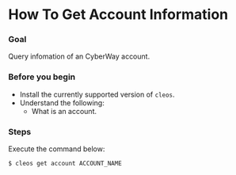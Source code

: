 # How To Get Account Information

### Goal
Query infomation of an CyberWay account.

### Before you begin
  * Install the currently supported version of `cleos`.
  * Understand the following:
    * What is an account.

### Steps
Execute the command below:
```sh
$ cleos get account ACCOUNT_NAME
```
